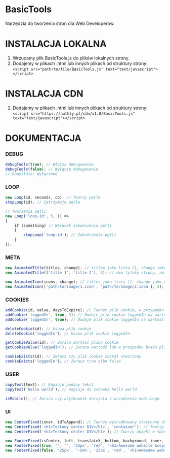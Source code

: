 # BasicTools
Narzędzia do tworzenia stron dla Web Developerów.

# INSTALACJA LOKALNA
1. Wrzucamy plik BasicTools.js do plików lokalnych strony.
2. Dodajemy w plikach .html lub innych plikach od struktury strony:<br>``<script src="path/to/file/BasicTools.js" text="text/javascript"></script>``

# INSTALACJA CDN
1. Dodajemy w plikach .html lub innych plikach od struktury strony:<br>``<script src="https://authly.pl/cdn/v1.0/BasicTools.js" text="text/javascript"></script>``

# DOKUMENTACJA

### DEBUG
```javascript
debugTools(true); // Włącza debugowanie
debugTools(false); // Wyłącza debugowanie
// Domyślnie: Wyłączone
```

### LOOP
```javascript
new Loop(id, seconds, cb); // Tworzy pętle
stopLoop(id); // Zatrzymuje pętle

// Tworzenie pętli
new Loop('loop-id', 5, () =>
{
    if (something) // Warunek zakończenia pętli
    {
        stopLoop('loop-id'); // Zakończenie pętli
    }
});
```

### META
```javascript
new AnimatedTitle(titles, change); // titles jako lista [], change jako co ile sekund zmienia
new AnimatedTitle(['title 1', 'title 2'], 3); // dwa tytuły strony, zmiana co 3 sekundy

new AnimatedIcon(icons, change); // titles jako lista [], change jako co ile sekund zmienia
new AnimatedIcon(['path/to/image/1.icon', 'path/to/image/2.icon'], 3); // dwie ikony strony, zmiana co 3 sekundy
```

### COOKIES
```javascript
addCookie(id, value, daysToExpire); // Tworzy plik cookie, w przypadku nie ustawienia daysToExpire ustawia się na stałe
addCookie('loggedIn', true, 3); // Dodaje plik cookie loggedIn na wartość true, ważny przez 3 dni
addCookie('loggedIn', true); // Dodaje plik cookie loggedIn na wartość true, ważny na stałe

deleteCookie(id); // Usuwa plik cookie
deleteCookie('loggedIn'); // Usuwa plik cookie loggedIn

getCookieValue(id); // Zwraca wartość pliku cookie
getCookieValue('loggedIn'); // Zwraca wartość lub w przypadku braku pliku cookie zwróci ''

cookieExists(id); // Zwraca czy plik cookie został stworzony
cookieExists('loggedIn'); // Zwraca true albo false
```

### USER
```javascript
copyText(text); // Kopiuje podany tekst
copyText('hello world'); // Kopiuje do schowka hello world

isMobile(); // Zwraca czy użytkownik korzysta z urządzenia mobilnego
```

### UI
```javascript
new CenterFixed(inner, idToAppend); // Tworzy wyśrodkowany statyczny objekt, przyłączony do idToAppend, gdy nie ustawione wpisuje do body
new CenterFixed('<h1>Testowy center DIV</h1>', 'container'); // Tworzy objekt w #container
new CenterFixed('<h1>Testowy center DIV</h1>'); // Tworzy objekt w <body>

new FooterFixed(isCenter, left, translateX, bottom, background, inner, width, height, idToAppend);
new FooterFixed(true, '', '', '25px', 'red', '<h1>Awesome website &copy; 2024</h1>', '50%', '100px', 'container');
new FooterFixed(false, '25px', '-50%', '25px', 'red', '<h1>Awesome website &copy; 2024</h1>', '75%', '100px');
```
